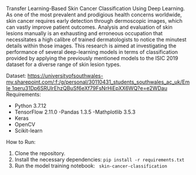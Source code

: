 Transfer Learning-Based Skin Cancer Classification Using Deep Learning.
As one of the most prevalent and prodigious health concerns worldwide, skin cancer requires early detection through dermoscopic images, which can vastly improve patient outcomes. Analysis and evaluation of skin lesions manually is an exhausting and erroneous occupation that necessitates a high calibre of trained dermatologists to notice the minutest details within those images. This research is aimed at investigating the performance of several deep-learning models in terms of classification provided by applying the previously mentioned models to the ISIC 2019 dataset for a diverse range of skin lesion types.


Dataset: [https://universityofsouthwales-
my.sharepoint.com/:f:/g/personal/30110431_students_southwales_ac_uk/EmIe 1qeru31Dp6SRUlrEhzQBuSf6eXf79FsNrHiEpXX6WQ?e=e2WDau
](https://universityofsouthwales-my.sharepoint.com/:f:/g/personal/30110431_students_southwales_ac_uk/EvCuxV4HeoJGgW3QsJF8nekBAzIPgECJcjWJtSv-aMjk4A?e=VnHtgV)
Requirements:
-	Python 3.7.12
-	TensorFlow 2.11.0
-Pandas 1.3.5
-Mathplotlib 3.5.3
-	Keras
-	OpenCV
-	Scikit-learn


How to Run:
1.	Clone the repository.
2.	Install the necessary dependencies: `pip install -r requirements.txt`
3.	Run the model training notebook: ` skin-cancer-classification`
